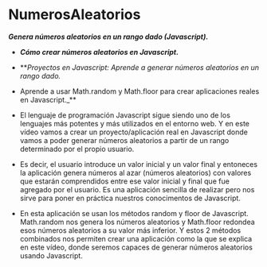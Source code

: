 # NumerosAleatorios
**_Genera números aleatorios en un rango dado (Javascript)._**

- **_Cómo crear números aleatorios en Javascript._**
- **_Proyectos en Javascript: Aprende a generar números aleatorios en un rango dado._
- Aprende a usar Math.random y Math.floor para crear aplicaciones reales en Javascript._**

- El lenguaje de programación Javascript sigue siendo uno de los lenguajes más potentes y más utilizados en el entorno web. Y en este vídeo vamos a crear un proyecto/aplicación real en Javascript donde vamos a poder generar números aleatorios a partir de un rango determinado por el propio usuario. 

- Es decir, el usuario introduce un valor inicial y un valor final y entoneces la aplicación genera números al azar (números aleatorios) con valores que estarán comprendidos entre ese valor inicial y final que fue agregado por el usuario. Es una aplicación sencilla de realizar pero nos sirve para poner en práctica nuestros conocimentos de Javascript.

- En esta aplicación se usan los métodos random y floor de Javascript. Math.random nos genera los números aleatorios y Math.floor redondea esos números aleatorios a su valor más inferior. Y estos 2 métodos combinados nos permiten crear una aplicación como la que se explica en este vídeo, donde seremos capaces de generar números aleatorios usando Javascript.
